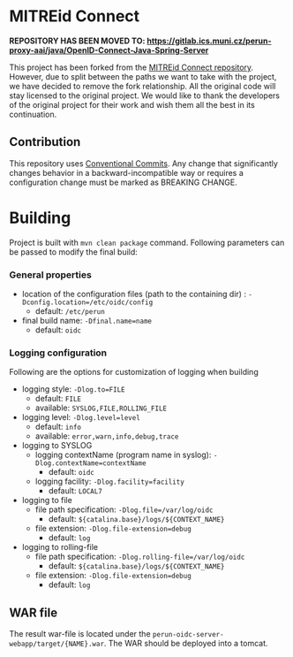 # MITREid Connect

**REPOSITORY HAS BEEN MOVED TO: https://gitlab.ics.muni.cz/perun-proxy-aai/java/OpenID-Connect-Java-Spring-Server**

This project has been forked from the [MITREid Connect repository](https://github.com/mitreid-connect/OpenID-Connect-Java-Spring-Server). However, due to split between the paths we want to take with the project, we have decided to remove the fork relationship. All the original code will stay licensed to the original project. We would like to thank the developers of the original project for their work and wish them all the best in its continuation.

## Contribution

This repository uses [Conventional Commits](https://www.npmjs.com/package/@commitlint/config-conventional).
Any change that significantly changes behavior in a backward-incompatible way or requires a configuration change must be marked as BREAKING CHANGE.

# Building

Project is built with `mvn clean package` command. Following parameters can be passed to modify the final build:

### General properties
- location of the configuration files (path to the containing dir) : `-Dconfig.location=/etc/oidc/config`
    - default: `/etc/perun`
- final build name: `-Dfinal.name=name`
    - default: `oidc`

### Logging configuration
Following are the options for customization of logging when building

- logging style: `-Dlog.to=FILE`
    - default: `FILE`
    - available: `SYSLOG,FILE,ROLLING_FILE`
- logging level: `-Dlog.level=level`
    - default: `info`
    - available: `error,warn,info,debug,trace` 
- logging to SYSLOG
    - logging contextName (program name in syslog): `-Dlog.contextName=contextName`
        - default: `oidc`
    - logging facility: `-Dlog.facility=facility`
        - default: `LOCAL7`
- logging to file
    - file path specification: `-Dlog.file=/var/log/oidc`
      - default: `${catalina.base}/logs/${CONTEXT_NAME}`
    - file extension: `-Dlog.file-extension=debug`
      - default: `log`
- logging to rolling-file
    - file path specification: `-Dlog.rolling-file=/var/log/oidc`
      - default: `${catalina.base}/logs/${CONTEXT_NAME}`
    - file extension: `-Dlog.file-extension=debug`
      - default: `log`

## WAR file

The result war-file is located under the `perun-oidc-server-webapp/target/{NAME}.war`. The WAR should be deployed into a tomcat.
